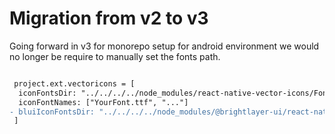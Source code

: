 # Migration from v2 to v3

Going forward in v3 for monorepo setup for android environment we would no longer be require to manually set the fonts path.

```diff

 project.ext.vectoricons = [
  iconFontsDir: "../../../../node_modules/react-native-vector-icons/Fonts",
  iconFontNames: ["YourFont.ttf", "..."]
- bluiIconFontsDir: "../../../../node_modules/@brightlayer-ui/react-native-vector-icons/Fonts",
 ]

```